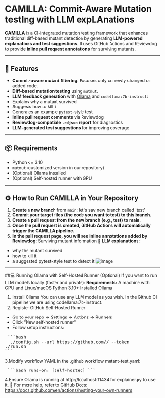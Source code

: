 # CAMILLA: Commit-Aware Mutation testIng with LLM expLAnations

**CAMILLA** is a CI-integrated mutation testing framework that enhances traditional diff-based mutant detection by generating **LLM-powered explanations and test suggestions**. It uses GitHub Actions and Reviewdog to provide **inline pull request annotations** for surviving mutants.

---

## 🚀 Features

-  **Commit-aware mutant filtering**: Focuses only on newly changed or added code.
-  **Diff-based mutation testing** using `mutmut`.
-  **LLM feedback generation** with [Ollama](https://ollama.com/) and `codellama:7b-instruct`:
  - Explains why a mutant survived
  - Suggests how to kill it
  - Generates an example `pytest`-style test
-  **Inline pull request comments** via Reviewdog
-  **Reviewdog-compatible `.rdjson` report** for diagnostics
-  **LLM-generated test suggestions** for improving coverage
  
---

## 📦 Requirements

- Python <= 3.10
- `mutmut` (customized version in our repository)
- (Optional) Ollama installed
- (Optional) Self-hosted runner with GPU

---

## ⚙️ How to Run CAMILLA in Your Repository

1. **Create a new branch** from `main`: let's say new branch called 'test'
2. **Commit your target files (the code you want to test) to this branch.**
3. **Create a pull request from the new branch (e.g., test) to main.**
4. **Once the pull request is created, GitHub Actions will automatically trigger the CAMILLA pipeline.**
5. **In the pull request page, you will see inline annotations added by Reviewdog**:
Surviving mutant information
**🤖 LLM explanations:**
- why the mutant survived
- how to kill it
- a suggested pytest-style test to detect it
![image](https://github.com/user-attachments/assets/c0807e05-a7c1-4610-b141-924c034c9485)

---
##💻 Running Ollama with Self-Hosted Runner (Optional)
If you want to run LLM models locally (faster and private):
**Requirements:**
A machine with GPU and Linux/macOS
Python 3.10+
Installed Ollama

1. Install Ollama
   You can use any LLM model as you wish. In the Github CI pipeline we are using codellama:7b-instruct.
3. Register GitHub Self-Hosted Runner
- Go to your repo → Settings → Actions → Runners
- Click "New self-hosted runner"
- Follow setup instructions:
 <pre lang="markdown"> ```bash
  ./config.sh --url https://github.com/<user>/<repo> --token <token>
./run.sh
``` </pre>

3.Modify workflow YAML in the .github workflow mutant-test.yaml:
  <pre lang="markdown"> ```bash runs-on: [self-hosted] ``` </pre>
4.Ensure Ollama is running at http://localhost:11434 for explainer.py to use it.
  📖 For more help, refer to GitHub Docs:
https://docs.github.com/en/actions/hosting-your-own-runners

